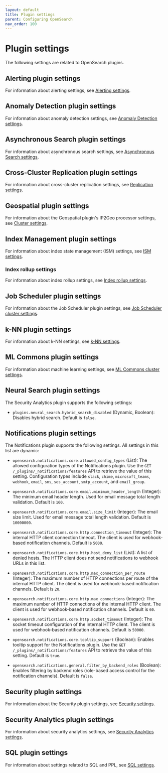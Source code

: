 ```yaml
---
layout: default
title: Plugin settings
parent: Configuring OpenSearch
nav_order: 100
---
```


# Plugin settings

The following settings are related to OpenSearch plugins.

## Alerting plugin settings

For information about alerting settings, see [Alerting settings]({{site.url}}{{site.baseurl}}/observing-your-data/alerting/settings/#alerting-settings).

## Anomaly Detection plugin settings

For information about anomaly detection settings, see [Anomaly Detection settings]({{site.url}}{{site.baseurl}}/observing-your-data/ad/settings/).

## Asynchronous Search plugin settings

For information about asynchronous search settings, see [Asynchronous Search settings]({{site.url}}{{site.baseurl}}/search-plugins/async/settings/).

## Cross-Cluster Replication plugin settings

For information about cross-cluster replication settings, see [Replication settings]({{site.url}}{{site.baseurl}}/tuning-your-cluster/replication-plugin/settings/).

## Geospatial plugin settings

For information about the Geospatial plugin's IP2Geo processor settings, see [Cluster settings]({{site.url}}{{site.baseurl}}/ingest-pipelines/processors/ip2geo/#cluster-settings).

## Index Management plugin settings

For information about index state management (ISM) settings, see [ISM settings]({{site.url}}{{site.baseurl}}/im-plugin/ism/settings/).

### Index rollup settings

For information about index rollup settings, see [Index rollup settings]({{site.url}}{{site.baseurl}}/im-plugin/index-rollups/settings/).

## Job Scheduler plugin settings

For information about the Job Scheduler plugin settings, see [Job Scheduler cluster settings]({{site.url}}{{site.baseurl}}/monitoring-your-cluster/job-scheduler/index/#job-scheduler-cluster-settings).

## k-NN plugin settings

For information about k-NN settings, see [k-NN settings]({{site.url}}{{site.baseurl}}/search-plugins/knn/settings/).

## ML Commons plugin settings

For information about machine learning settings, see [ML Commons cluster settings]({{site.url}}{{site.baseurl}}/ml-commons-plugin/cluster-settings/).

## Neural Search plugin settings

The Security Analytics plugin supports the following settings:

- `plugins.neural_search.hybrid_search_disabled` (Dynamic, Boolean): Disables hybrid search. Default is `false`.

## Notifications plugin settings

The Notifications plugin supports the following settings. All settings in this list are dynamic:

- `opensearch.notifications.core.allowed_config_types` (List): The allowed configuration types of the Notifications plugin. Use the `GET /_plugins/_notifications/features` API to retrieve the value of this setting. Configuration types include `slack`, `chime`, `microsoft_teams`, `webhook`, `email`, `sns`, `ses_account`, `smtp_account`, and `email_group`.

- `opensearch.notifications.core.email.minimum_header_length` (Integer): The minimum email header length. Used for email message total length validation. Default is `160`.

- `opensearch.notifications.core.email.size_limit` (Integer): The email size limit. Used for email message total length validation. Default is `10000000`.

- `opensearch.notifications.core.http.connection_timeout` (Integer): The internal HTTP client connection timeout. The client is used for webhook-based notification channels. Default is `5000`.

- `opensearch.notifications.core.http.host_deny_list` (List): A list of denied hosts. The HTTP client does not send notifications to webhook URLs in this list.

- `opensearch.notifications.core.http.max_connection_per_route` (Integer): The maximum number of HTTP connections per route of the internal HTTP client. The client is used for webhook-based notification channels. Default is `20`.

- `opensearch.notifications.core.http.max_connections` (Integer): The maximum number of HTTP connections of the internal HTTP client. The client is used for webhook-based notification channels. Default is `60`.

- `opensearch.notifications.core.http.socket_timeout` (Integer): The socket timeout configuration of the internal HTTP client. The client is used for webhook-based notification channels. Default is `50000`.

- `opensearch.notifications.core.tooltip_support` (Boolean): Enables tooltip support for the Notifications plugin. Use the `GET /_plugins/_notifications/features` API to retrieve the value of this setting. Default is `true`.

- `opensearch.notifications.general.filter_by_backend_roles` (Boolean): Enables filtering by backend roles (role-based access control for the notification channels). Default is `false`.

## Security plugin settings

For information about the Security plugin settings, see [Security settings]({{site.url}}{{site.baseurl}}/install-and-configure/configuring-opensearch/security-settings/).

## Security Analytics plugin settings

For information about security analytics settings, see [Security Analytics settings]({{site.url}}{{site.baseurl}}/security-analytics/settings/).

## SQL plugin settings

For information about settings related to SQL and PPL, see [SQL settings]({{site.url}}{{site.baseurl}}/search-plugins/sql/settings/).